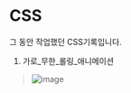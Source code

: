 # CSS
그 동안 작업했던 CSS기록입니다.

1. 가로_무한_롤링_애니메이션
>![image](https://media3.giphy.com/media/cCADPU2DK49pfQzcQT/giphy.gif)
